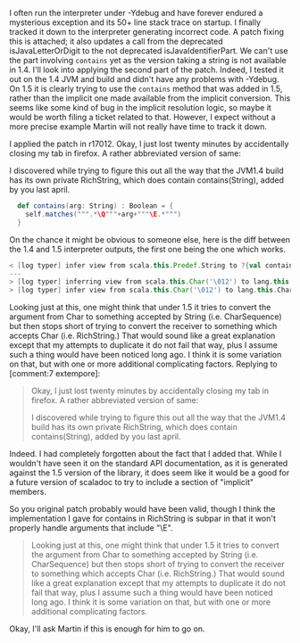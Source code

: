 I often run the interpreter under -Ydebug and have forever endured a mysterious exception and its 50+ line stack trace on startup.  I finally tracked it down to the interpreter generating incorrect code.  A patch fixing this is attached; it also updates a call from the deprecated isJavaLetterOrDigit to the not deprecated isJavaIdentifierPart.
We can't use the part involving `contains` yet as the version taking a string is not available in 1.4.  I'll look into applying the second part of the patch.
Indeed, I tested it out on the 1.4 JVM and build and didn't have any problems with -Ydebug.  On 1.5 it is clearly trying to use the `contains` method that was added in 1.5, rather than the implicit one made available from the implicit conversion.  This seems like some kind of bug in the implicit resolution logic, so maybe it would be worth filing a ticket related to that.  However, I expect without a more precise example Martin will not really have time to track it down.

I applied the patch in r17012.
Okay, I just lost twenty minutes by accidentally closing my tab in firefox.  A rather abbreviated version of same:

I discovered while trying to figure this out all the way that the JVM1.4 build has its own private RichString, which does contain contains(String), added by you last april.
```scala
  def contains(arg: String) : Boolean = {
    self.matches(""".*\Q"""+arg+"""\E.*""")
  }
```
On the chance it might be obvious to someone else, here is the diff between the 1.4 and 1.5 interpreter outputs, the first one being the one which works.
```scala
< [log typer] infer view from scala.this.Predef.String to ?{val contains: ?}
---
> [log typer] inferring view from scala.this.Char('\012') to lang.this.CharSequence
> [log typer] infer view from scala.this.Char('\012') to lang.this.CharSequence
```
Looking just at this, one might think that under 1.5 it tries to convert the argument from Char to something accepted by String (i.e. CharSequence) but then stops short of trying to convert the receiver to something which accepts Char (i.e. RichString.) That would sound like a great explanation except that my attempts to duplicate it do not fail that way, plus I assume such a thing would have been noticed long ago.  I think it is some variation on that, but with one or more additional complicating factors.
Replying to [comment:7 extempore]:
> Okay, I just lost twenty minutes by accidentally closing my tab in firefox.  A rather abbreviated version of same:
> 
> I discovered while trying to figure this out all the way that the JVM1.4 build has its own private RichString, which does contain contains(String), added by you last april.

Indeed.  I had completely forgotten about the fact that I added that.  While I wouldn't have seen it on the standard API documentation, as it is generated against the 1.5 version of the library, it does seem like it would be a good for a future version of scaladoc to try to include a section of "implicit" members.

So you original patch probably would have been valid, though I think the implementation I gave for contains in RichString is subpar in that it won't properly handle arguments that include "\E".

> Looking just at this, one might think that under 1.5 it tries to convert the argument from Char to something accepted by String (i.e. CharSequence) but then stops short of trying to convert the receiver to something which accepts Char (i.e. RichString.) That would sound like a great explanation except that my attempts to duplicate it do not fail that way, plus I assume such a thing would have been noticed long ago.  I think it is some variation on that, but with one or more additional complicating factors.

Okay, I'll ask Martin if this is enough for him to go on.
